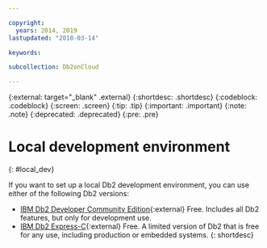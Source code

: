 ```yaml
---

copyright:
  years: 2014, 2019
lastupdated: "2018-03-14"

keywords: 

subcollection: Db2onCloud

---
```


<!-- Attribute definitions --> 
{:external: target="_blank" .external}
{:shortdesc: .shortdesc}
{:codeblock: .codeblock}
{:screen: .screen}
{:tip: .tip}
{:important: .important}
{:note: .note}
{:deprecated: .deprecated}
{:pre: .pre}

# Local development environment
{: #local_dev}

If you want to set up a local Db2 development environment, you can use either of the following Db2 versions:

* [IBM Db2 Developer Community Edition](https://www.ibm.com/account/reg/us-en/signup?formid=urx-33669){:external} Free. Includes all Db2 features, but only for development use.
* [IBM Db2 Express-C](https://www.ibm.com/docs/en/db2/9.7?topic=edition-db2-express-c){:external} Free. A limited version of Db2 that is free for any use, including production or embedded systems.
{: shortdesc}
